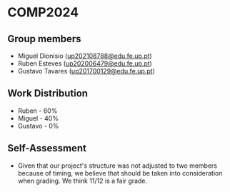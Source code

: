 # COMP2024

## Group members

- Miguel Dionísio (up202108788@edu.fe.up.pt)
- Ruben Esteves (up202006479@edu.fe.up.pt)
- Gustavo Tavares (up201700129@edu.fe.up.pt)

## Work Distribution

- Ruben - 60%
- Miguel - 40%
- Gustavo - 0%

## Self-Assessment

- Given that our project's structure was not adjusted to two members because of timing, we believe that should be taken into consideration when grading. We think 11/12 is a fair grade.


